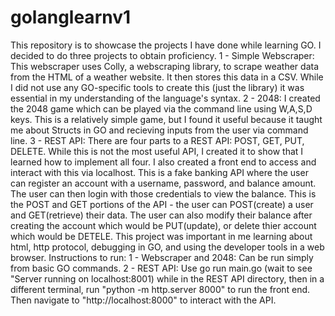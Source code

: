 # golanglearnv1
This repository is to showcase the projects I have done while learning GO. I decided to do three projects to obtain proficiency.
1 - Simple Webscraper: This webscraper uses Colly, a webscraping library, to scrape weather data from the HTML of a weather website. It then stores this data in a CSV. While I did not use any GO-specific tools to create this (just the library) it was essential in my understanding of the language's syntax.
2 - 2048: I created the 2048 game which can be played via the command line using W,A,S,D keys. This is a relatively simple game, but I found it useful because it taught me about Structs in GO and recieving inputs from the user via command line.
3 - REST API: There are four parts to a REST API: POST, GET, PUT, DELETE. While this is not the most useful API, I created it to show that I learned how to implement all four. I also created a front end to access and interact with this via localhost. This is a fake banking API where the user can register an account with a username, password, and balance amount. The user can then login with those credentials to view the balance. This is the POST and GET portions of the API - the user can POST(create) a user and GET(retrieve) their data. The user can also modify their balance after creating the account which would be PUT(update), or delete thier account which would be DETELE. This project was important in me learning about html, http protocol, debugging in GO, and using the developer tools in a web browser.
Instructions to run:
1 - Webscraper and 2048: Can be run simply from basic GO commands.
2 - REST API: Use go run main.go (wait to see "Server running on localhost:8001) while in the REST API directory, then in a different terminal, run "python -m http.server 8000" to run the front end. Then navigate to
"http://localhost:8000" to interact with the API.
